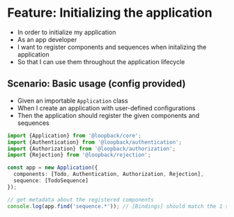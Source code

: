 # Feature: Initializing the application

- In order to initialize my application
- As an app developer
- I want to register components and sequences when initalizing the application
- So that I can use them throughout the application lifecycle

## Scenario: Basic usage (config provided)

- Given an importable `Application` class
- When I create an application with user-defined configurations
- Then the application should register the given components and sequences

```ts
import {Application} from '@loopback/core';
import {Authentication} from '@loopback/authentication';
import {Authorization} from '@loopback/authorization';
import {Rejection} from '@loopback/rejection';

const app = new Application({
  components: [Todo, Authentication, Authorization, Rejection],
  sequence: [TodoSequence]
});

// get metadata about the registered components
console.log(app.find('sequence.*')); // [Bindings] should match the 1 sequence registered above
```
